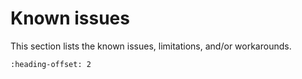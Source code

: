 # Known issues

This section lists the known issues, limitations, and/or workarounds.

```{include} /release/known_issues/hardware_issue.md
:heading-offset: 2
```